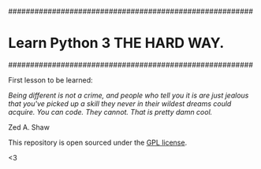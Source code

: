 ########################################################
# Learn Python 3 THE HARD WAY.
########################################################

First lesson to be learned:

*Being different is not a crime, and people who tell you it is are just jealous that you've picked up a skill they never in their wildest dreams could acquire. You can code. They cannot. That is pretty damn cool.*

Zed A. Shaw

This repository is open sourced under the [GPL license](LICENSE.md).

<3

